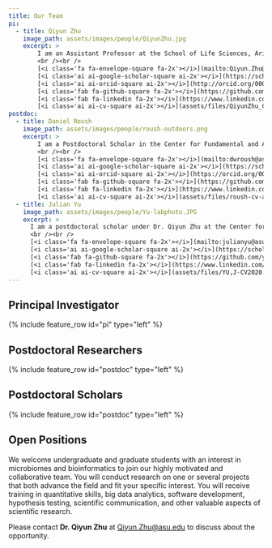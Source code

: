 ```yaml
---
title: Our Team
pi:
  - title: Qiyun Zhu
    image_path: assets/images/people/QiyunZhu.jpg
    excerpt: >
        I am an Assistant Professor at the School of Life Sciences, Arizona State University, starting from August 2020. Prior to this appointment, I completed postdoctoral training at UC San Diego with Dr. Rob Knight. My academic background is multidisciplinary, with research experience and interest in bioinformatics, phylogenetics, microbiology, comparative genomics and molecular biology. I study both computational and biological questions, and strive to expand understanding of the microbial world through its multiple levels: genes, genomes, lineages, communities, hosts, and environments.
        <br /><br />
        [<i class='fa fa-envelope-square fa-2x'></i>](mailto:Qiyun.Zhu@asu.edu)&nbsp;&nbsp;
        [<i class='ai ai-google-scholar-square ai-2x'></i>](https://scholar.google.com/citations?user=mjkV0pUAAAAJ)&nbsp;&nbsp;
        [<i class='ai ai-orcid-square ai-2x'></i>](http://orcid.org/0000-0003-0490-1175)&nbsp;&nbsp;
        [<i class='fab fa-github-square fa-2x'></i>](https://github.com/qiyunzhu/)&nbsp;&nbsp;
        [<i class='fab fa-linkedin fa-2x'></i>](https://www.linkedin.com/in/qiyunzhu/)&nbsp;&nbsp;
        [<i class='ai ai-cv-square ai-2x'></i>](assets/files/QiyunZhu_CV_Aug2020.pdf)
postdoc:
  - title: Daniel Roush
    image_path: assets/images/people/roush-outdoors.png
    excerpt: >
        I am a Postdoctoral Scholar in the Center for Fundamental and Applied Microbiomics at the Biodesign Institute located at Arizona State University. Before joining the Qiyun Lab, I completed my dissertation work under the tutelage of [Dr. Ferran Garcia-Pichel](http://garcia-pichel.lab.asu.edu/labo/) where I examined endolithic phototrophs and their accompanying microbiomes. My (micro)biological training has spanned a wide range of topics including synthetic biology, microbial fuel cells, industrial applications of anaerobic extremophiles, and extreme environmental microbiomes. Most recently, I have led the development of databases and tools to help with rapid analysis of environmental microbiomes ([Cydrasil]( https://github.com/FGPLab/cydrasil)). My current research goals are focused on developing and adapting new technologies for use in microbiome analysis and making those new tools easily accessible for every scientist. 
        <br /><br />
        [<i class='fa fa-envelope-square fa-2x'></i>](mailto:dwroush@asu.edu)&nbsp;&nbsp;
        [<i class='ai ai-google-scholar-square ai-2x'></i>](https://scholar.google.com/citations?user=oNXQvWkAAAAJ&hl=en)&nbsp;&nbsp;
        [<i class='ai ai-orcid-square ai-2x'></i>](https://orcid.org/0000-0001-8025-2117)&nbsp;&nbsp;
        [<i class='fab fa-github-square fa-2x'></i>](https://github.com/droush)&nbsp;&nbsp;
        [<i class='fab fa-linkedin fa-2x'></i>](https://www.linkedin.com/in/dwroush/)&nbsp;&nbsp;
        [<i class='ai ai-cv-square ai-2x'></i>](assets/files/roush-cv-aug-2020-qiyun-lab.pdf)
  - title: Julian Yu
    image_path: assets/images/people/Yu-labphoto.JPG
    excerpt: >
      I am a postdoctoral scholar under Dr. Qiyun Zhu at the Center for Fundamental and Applied Microbiomics. My interest in soil microbiomes propelled me to complete my Ph.D under Dr. Christopher Ryan Penton at Arizona State University. My dissertation research examined the taxonomic and functional shifts in the  microbial communities of agricultural soils that had received biochar application. Currently, my research interest include employing 'omics tools to understand the mechanisms underlying the microbial interactions between taxa and their environment. 
      <br /><br />
      [<i class='fa fa-envelope-square fa-2x'></i>](mailto:julianyu@asu.edu)&nbsp;&nbsp;
      [<i class='ai ai-google-scholar-square ai-2x'></i>](https://scholar.google.com/citations?user=PT0_hHYAAAAJ&hl=en)&nbsp;&nbsp;
      [<i class='fab fa-github-square fa-2x'></i>](https://github.com/yujulian0168)&nbsp;&nbsp;
      [<i class='fab fa-linkedin fa-2x'></i>](https://www.linkedin.com/in/julian-yu-38836a141/)&nbsp;&nbsp;
      [<i class='ai ai-cv-square ai-2x'></i>](assets/files/YU,J-CV2020.pdf)
---
```



## Principal Investigator

{% include feature_row id="pi" type="left" %}

## Postdoctoral Researchers

{% include feature_row id="postdoc" type="left" %}

<!--span style="font-size: 0.9em">Assistant Professor</span><br /><br /-->

## Postdoctoral Scholars

{% include feature_row id="postdoc" type="left" %}

## Open Positions

We welcome undergraduate and graduate students with an interest in microbiomes and bioinformatics to join our highly motivated and collaborative team. You will conduct research on one or several projects that both advance the field and fit your specific interest. You will receive training in quantitative skills, big data analytics, software development, hypothesis testing, scientific communication, and other valuable aspects of scientific research.

Please contact **Dr. Qiyun Zhu** at [Qiyun.Zhu@asu.edu](mailto:Qiyun.Zhu@asu.edu) to discuss about the opportunity.
